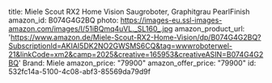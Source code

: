 title: Miele Scout RX2 Home Vision Saugroboter, Graphitgrau PearlFinish
amazon_id: B074G4G2BQ
photo: https://images-eu.ssl-images-amazon.com/images/I/51iBQmq4uVL._SL160_.jpg
amazon_product_url: 'https://www.amazon.de/Miele-Scout-RX2-Home-Vision/dp/B074G4G2BQ?SubscriptionId=AKIAI5DK2NO2GWSMS6CQ&tag=wwwroboterwel-21&linkCode=xm2&camp=2025&creative=165953&creativeASIN=B074G4G2BQ'
Brand: Miele
amazon_price: "79900"
amazon_offer_price: "79900"
id: 532fc14a-5100-4c08-abf3-85569da79d9f
